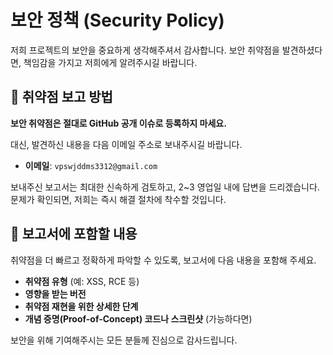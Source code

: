 # 보안 정책 (Security Policy)

저희 프로젝트의 보안을 중요하게 생각해주셔서 감사합니다. 보안 취약점을 발견하셨다면, 책임감을 가지고 저희에게 알려주시길 바랍니다.

## 🚨 취약점 보고 방법

**보안 취약점은 절대로 GitHub 공개 이슈로 등록하지 마세요.**

대신, 발견하신 내용을 다음 이메일 주소로 보내주시길 바랍니다.

- **이메일**: `vpswjddms3312@gmail.com`

보내주신 보고서는 최대한 신속하게 검토하고, 2~3 영업일 내에 답변을 드리겠습니다. 문제가 확인되면, 저희는 즉시 해결 절차에 착수할 것입니다.

## 📖 보고서에 포함할 내용

취약점을 더 빠르고 정확하게 파악할 수 있도록, 보고서에 다음 내용을 포함해 주세요.

- **취약점 유형** (예: XSS, RCE 등)
- **영향을 받는 버전**
- **취약점 재현을 위한 상세한 단계**
- **개념 증명(Proof-of-Concept) 코드나 스크린샷** (가능하다면)

보안을 위해 기여해주시는 모든 분들께 진심으로 감사드립니다. 